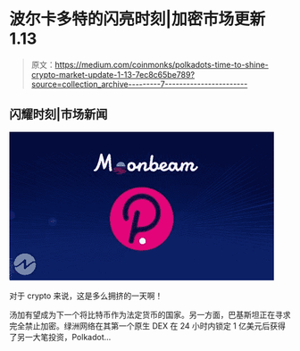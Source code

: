 # 波尔卡多特的闪亮时刻|加密市场更新 1.13

> 原文：<https://medium.com/coinmonks/polkadots-time-to-shine-crypto-market-update-1-13-7ec8c65be789?source=collection_archive---------7----------------------->

## 闪耀时刻|市场新闻

![](img/ceff3f101ca96c1d100bf208048ddbdd.png)

对于 crypto 来说，这是多么拥挤的一天啊！

汤加有望成为下一个将比特币作为法定货币的国家。另一方面，巴基斯坦正在寻求完全禁止加密。绿洲网络在其第一个原生 DEX 在 24 小时内锁定 1 亿美元后获得了另一大笔投资，Polkadot…